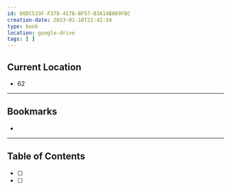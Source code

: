 ```yaml
---
id: 60DC533F-F378-4178-BF57-B3A14B069FBC
creation-date: 2023-01-18T22:42:34 
type: book
location: google-drive
tags: [ ]
---
```


## Current Location
- 62

---
## Bookmarks 
- 

---
## Table of Contents
- [ ] 
- [ ] 